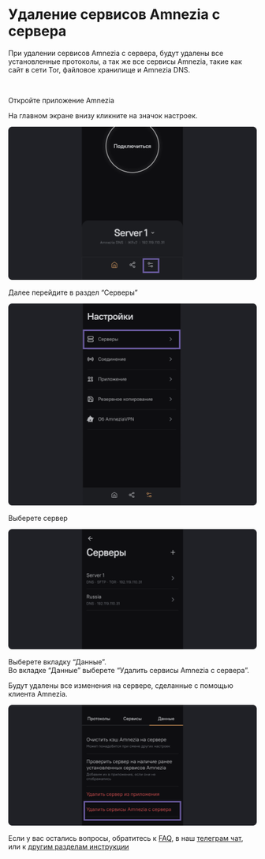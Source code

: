 # Удаление сервисов Amnezia с сервера 

При удалении сервисов Amnezia с сервера, будут удалены все установленные протоколы, а так же все сервисы Amnezia, такие как сайт в сети Tor, файловое хранилище и Amnezia DNS.  

&nbsp;
 
Откройте приложение Amnezia

На главном экране внизу кликните на значок настроек. 

![](https://raw.githubusercontent.com/amnezia-vpn/amnezia.org-content/master/docs/ru/instructions/07_delete-services-amnezia/img/dsa_ru_1.png)

Далее перейдите в раздел “Серверы” 

![](https://raw.githubusercontent.com/amnezia-vpn/amnezia.org-content/master/docs/ru/instructions/07_delete-services-amnezia/img/dsa_ru_2.png)

Выберете сервер 

![](https://raw.githubusercontent.com/amnezia-vpn/amnezia.org-content/master/docs/ru/instructions/07_delete-services-amnezia/img/dsa_ru_3.png)

Выберете вкладку “Данные”.\
Во вкладке “Данные” выберете “Удалить сервисы Amnezia с сервера”.

Будут удалены все изменения на сервере, сделанные с помощью клиента Amnezia. 

![](https://raw.githubusercontent.com/amnezia-vpn/amnezia.org-content/master/docs/ru/instructions/07_delete-services-amnezia/img/dsa_ru_4.png)


Если у вас остались вопросы, обратитесь к [FAQ], в наш [телеграм чат], или к [другим разделам инструкции]


[FAQ]: /faq
[телеграм чат]: https://t.me/amnezia_vpn
[другим разделам инструкции]: ../instructions





